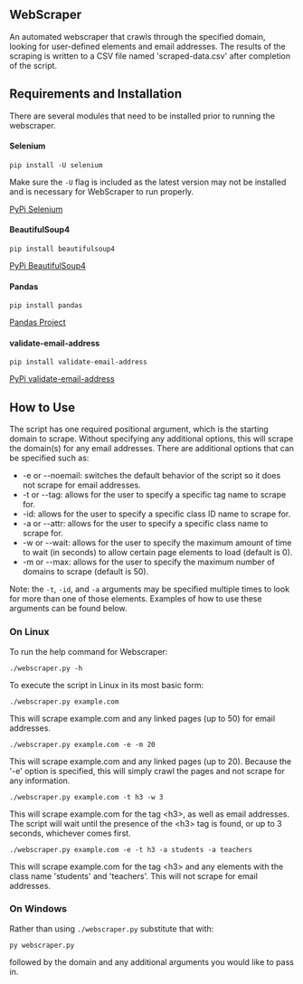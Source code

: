 ## WebScraper
An automated webscraper that crawls through the specified domain, looking for user-defined elements and email addresses.
The results of the scraping is written to a CSV file named 'scraped-data.csv' after completion of the script.

## Requirements and Installation
There are several modules that need to be installed prior to running the webscraper.
#### Selenium
```
pip install -U selenium
```
Make sure the ```-U``` flag is included as the latest version may not be installed and is necessary for WebScraper to run properly.

[PyPi Selenium](https://pypi.org/project/selenium/)
#### BeautifulSoup4
```
pip install beautifulsoup4
```
[PyPi BeautifulSoup4](https://pypi.org/project/beautifulsoup4/)
#### Pandas
```
pip install pandas
```
[Pandas Project](https://pandas.pydata.org/)
#### validate-email-address
```
pip install validate-email-address
```
[PyPi validate-email-address](https://pypi.org/project/validate-email-address/)

## How to Use
The script has one required positional argument, which is the starting domain to scrape.
Without specifying any additional options, this will scrape the domain(s) for any email addresses.
There are additional options that can be specified such as:
* -e or --noemail: switches the default behavior of the script so it does not scrape for email addresses.
* -t or --tag: allows for the user to specify a specific tag name to scrape for.
* -id: allows for the user to specify a specific class ID name to scrape for.
* -a or --attr: allows for the user to specify a specific class name to scrape for.
* -w or --wait: allows for the user to specify the maximum amount of time to wait (in seconds) to allow certain page elements to load (default is 0).
* -m or --max: allows for the user to specify the maximum number of domains to scrape (default is 50).

Note: the ```-t```, ```-id```, and ```-a``` arguments may be specified multiple times to look for more than one of those elements.
Examples of how to use these arguments can be found below.
### On Linux
To run the help command for Webscraper:
```
./webscraper.py -h
```
To execute the script in Linux in its most basic form:
```
./webscraper.py example.com
```
This will scrape example.com and any linked pages (up to 50) for email addresses.
```
./webscraper.py example.com -e -m 20
```
This will scrape example.com and any linked pages (up to 20). Because the '-e' option is specified, this will simply crawl the pages and not scrape for any information.
```
./webscraper.py example.com -t h3 -w 3
```
This will scrape example.com for the tag \<h3\>, as well as email addresses. The script will wait until the presence of the \<h3\> tag is found, or up to 3 seconds, whichever comes first.
```
./webscraper.py example.com -e -t h3 -a students -a teachers
```
This will scrape example.com for the tag \<h3\> and any elements with the class name 'students' and 'teachers'. This will not scrape for email addresses.

### On Windows
Rather than using ```./webscraper.py```
substitute that with:
```
py webscraper.py
```
followed by the domain and any additional arguments you would like to pass in.
